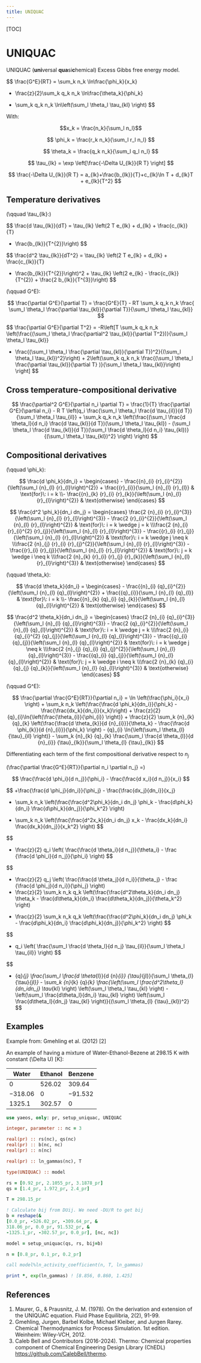 ```yaml
---
title: UNIQUAC
---
```


[TOC]

# UNIQUAC

UNIQUAC (**uni**versal **qua**si**c**hemical) Excess Gibbs free energy model.

$$ 
\frac{G^E}{RT} = \sum_k n_k \ln\frac{\phi_k}{x_k}
+ \frac{z}{2}\sum_k q_k n_k \ln\frac{\theta_k}{\phi_k}
- \sum_k q_k n_k \ln\left(\sum_l \theta_l \tau_{kl} \right)
$$

With:

$$x_k = \frac{n_k}{\sum_l n_l}$$

$$ \phi_k = \frac{r_k n_k}{\sum_l r_l n_l} $$

$$ \theta_k = \frac{q_k n_k}{\sum_l q_l n_l} $$

$$ \tau_{lk} = \exp \left[\frac{-\Delta U_{lk}}{R T} \right] $$

$$
\frac{-\Delta U_{lk}}{R T} = a_{lk}+\frac{b_{lk}}{T}+c_{lk}\ln T + d_{lk}T +
e_{lk}{T^2}
$$

## Temperature derivatives

\(\qquad \tau_{lk}:\)

$$
\frac{d \tau_{lk}}{dT} = \tau_{lk} \left(2 T e_{lk} + d_{lk} + \frac{c_{lk}}{T}
- \frac{b_{lk}}{T^{2}}\right)
$$

$$
\frac{d^2 \tau_{lk}}{dT^2} = \tau_{lk} \left(2 T e_{lk} + d_{lk} + \frac{c_{lk}}{T}
- \frac{b_{lk}}{T^{2}}\right)^2 + \tau_{lk} \left(2 e_{lk} - \frac{c_{lk}}{T^{2}} +
\frac{2 b_{lk}}{T^{3}}\right)
$$

\(\qquad G^E\):

$$
\frac{\partial G^E}{\partial T} = \frac{G^E}{T} - RT \sum_k q_k n_k \frac{
\sum_l \theta_l \frac{\partial \tau_{kl}}{\partial T}}{\sum_l \theta_l
\tau_{kl}}
$$

$$
\frac{\partial G^E}{\partial T^2} = -R\left[T \sum_k q_k n_k
\left(\frac{(\sum_l \theta_l \frac{\partial^2 \tau_{kl}}{\partial T^2})}{\sum_l
\theta_l \tau_{kl}}
- \frac{(\sum_l \theta_l \frac{\partial \tau_{kl}}{\partial T})^2}{(\sum_l
\theta_l \tau_{kl})^2}\right) + 2\left(\sum_k q_k n_k \frac{(\sum_l \theta_l
\frac{\partial \tau_{kl}}{\partial T} )}{\sum_l \theta_l \tau_{kl}}\right)
\right]
$$

## Cross temperature-compositional derivative

$$
\frac{\partial^2 G^E}{\partial n_i \partial T} = \frac{1}{T} \frac{\partial
G^E}{\partial n_i} - R T \left(q_i \frac{\sum_l \theta_l \frac{d \tau_{il}}{d
T}}{\sum_l \theta_l \tau_{il}} + \sum_k q_k n_k \left(\frac{(\sum_l \frac{d
\theta_l}{d n_i} \frac{d \tau_{kl}}{d T})(\sum_l \theta_l \tau_{kl}) - (\sum_l
\theta_l \frac{d \tau_{kl}}{d T})(\sum_l \frac{d \theta_l}{d n_i}
\tau_{kl})}{(\sum_l \theta_l \tau_{kl})^2} \right) \right)
$$


## Compositional derivatives

\(\qquad \phi_k\):

$$
\frac{d \phi_k}{dn_i} = \begin{cases} - \frac{{n}_{i}
{r}_{i}^{2}}{\left(\sum_l {n}_{l} {r}_{l}\right)^{2}} +
\frac{{r}_{i}}{\sum_l {n}_{l} {r}_{l}} & \text{for}\: i = k \\-
\frac{{n}_{k} {r}_{i} {r}_{k}}{\left(\sum_l {n}_{l} {r}_{l}\right)^{2}}
& \text{otherwise} \end{cases}
$$

$$
\frac{d^2 \phi_k}{dn_i dn_j} = \begin{cases} \frac{2 {n}_{i}
{r}_{i}^{3}}{\left(\sum_l {n}_{l} {r}_{l}\right)^{3}} - \frac{2
{r}_{i}^{2}}{\left(\sum_l {n}_{l} {r}_{l}\right)^{2}} & \text{for}\: i
= k \wedge j = k \\\frac{2 {n}_{i} {r}_{i}^{2} {r}_{j}}{\left(\sum_l
{n}_{l} {r}_{l}\right)^{3}} - \frac{{r}_{i} {r}_{j}}{\left(\sum_l
{n}_{l} {r}_{l}\right)^{2}} & \text{for}\: i = k \wedge j \neq k \\\frac{2
{n}_{j} {r}_{i} {r}_{j}^{2}}{\left(\sum_l {n}_{l} {r}_{l}\right)^{3}} -
\frac{{r}_{i} {r}_{j}}{\left(\sum_l {n}_{l} {r}_{l}\right)^{2}} &
\text{for}\: j = k \wedge i \neq k \\\frac{2 {n}_{k} {r}_{i} {r}_{j}
{r}_{k}}{\left(\sum_l {n}_{l} {r}_{l}\right)^{3}} & \text{otherwise}
\end{cases}
$$

\(\qquad \theta_k\):

$$
\frac{d \theta_k}{dn_i} = \begin{cases} - \frac{{n}_{i}
{q}_{i}^{2}}{\left(\sum_l {n}_{l} {q}_{l}\right)^{2}} +
\frac{{q}_{i}}{\sum_l {n}_{l} {q}_{l}} & \text{for}\: i = k \\-
\frac{{n}_{k} {q}_{i} {q}_{k}}{\left(\sum_l {n}_{l} {q}_{l}\right)^{2}}
& \text{otherwise} \end{cases}
$$

$$
\frac{d^2 \theta_k}{dn_i dn_j} = \begin{cases} \frac{2 {n}_{i}
{q}_{i}^{3}}{\left(\sum_l {n}_{l} {q}_{l}\right)^{3}} - \frac{2
{q}_{i}^{2}}{\left(\sum_l {n}_{l} {q}_{l}\right)^{2}} & \text{for}\: i
= k \wedge j = k \\\frac{2 {n}_{i} {q}_{i}^{2} {q}_{j}}{\left(\sum_l
{n}_{l} {q}_{l}\right)^{3}} - \frac{{q}_{i} {q}_{j}}{\left(\sum_l
{n}_{l} {q}_{l}\right)^{2}} & \text{for}\: i = k \wedge j \neq k \\\frac{2
{n}_{j} {q}_{i} {q}_{j}^{2}}{\left(\sum_l {n}_{l} {q}_{l}\right)^{3}} -
\frac{{q}_{i} {q}_{j}}{\left(\sum_l {n}_{l} {q}_{l}\right)^{2}} &
\text{for}\: j = k \wedge i \neq k \\\frac{2 {n}_{k} {q}_{i} {q}_{j}
{q}_{k}}{\left(\sum_l {n}_{l} {q}_{l}\right)^{3}} & \text{otherwise}
\end{cases}
$$

\(\qquad G^E\):

$$
\frac{\partial \frac{G^E}{RT}}{\partial n_i} = \ln \left(\frac{\phi_i}{x_i}
\right) + \sum_k n_k \left(\frac{\frac{d \phi_k}{dn_i}}{\phi_k} -
\frac{\frac{dx_k}{dn_i}}{x_k}\right) +
\frac{z}{2}{q}_{i}\ln{\left(\frac{\theta_{i}}{\phi_{i}} \right)} + \frac{z}{2}
\sum_k {n}_{k} {q}_{k} \left(\frac{\frac{d \theta_{k}}{d {n}_{i}}}{\theta_k} -
\frac{\frac{d \phi_{k}}{d {n}_{i}}}{\phi_k} \right) - {q}_{i}
\ln{\left(\sum_l \theta_{l} {\tau}_{il} \right)} - \sum_k {n}_{k} {q}_{k}
\frac{\sum_l \frac{d \theta_{l}}{d {n}_{i}} {\tau}_{lk}}{\sum_l \theta_{l}
{\tau}_{lk}}
$$


Differentiating each term of the first compositional derivative respect to
$n_j$

\(\frac{\partial \frac{G^E}{RT}}{\partial n_i \partial n_j} =\)

$$
\frac{\frac{d \phi_i}{d n_j}}{\phi_i} - \frac{\frac{d x_i}{d n_j}}{x_i} 
$$

$$
+\frac{\frac{d \phi_j}{dn_i}}{\phi_j} -
\frac{\frac{dx_j}{dn_i}}{x_j}
+ \sum_k n_k \left(\frac{\frac{d^2\phi_k}{dn_i dn_j} \phi_k -
  \frac{d\phi_k}{dn_i} \frac{d\phi_k}{dn_j}}{\phi_k^2} \right)
- \sum_k n_k \left(\frac{\frac{d^2x_k}{dn_i dn_j} x_k -
  \frac{dx_k}{dn_i} \frac{dx_k}{dn_j}}{x_k^2} \right)
$$

$$
+ \frac{z}{2} q_i \left( \frac{\frac{d \theta_i}{d n_j}}{\theta_i} - \frac
{\frac{d \phi_i}{d n_j}}{\phi_i} \right)
$$

$$
+ \frac{z}{2} q_j \left( \frac{\frac{d \theta_j}{d n_i}}{\theta_j} - \frac
{\frac{d \phi_j}{d n_i}}{\phi_j} \right)
+ \frac{z}{2} \sum_k n_k q_k \left(\frac{\frac{d^2\theta_k}{dn_i dn_j} \theta_k -
  \frac{d\theta_k}{dn_i} \frac{d\theta_k}{dn_j}}{\theta_k^2} \right)
- \frac{z}{2} \sum_k n_k q_k \left(\frac{\frac{d^2\phi_k}{dn_i dn_j} \phi_k -
  \frac{d\phi_k}{dn_i} \frac{d\phi_k}{dn_j}}{\phi_k^2} \right)
$$

$$
- q_i \left( \frac{\sum_l \frac{d \theta_l}{d n_j} \tau_{il}}{\sum_l \theta_l 
\tau_{il}} \right)
$$

$$
- {q}_{j} \frac{\sum_l \frac{d \theta_{l}}{d {n}_{i}} {\tau}_{jl}}{\sum_l
\theta_{l}{\tau}_{jl}} - \sum_k {n}_{k} {q}_{k} \frac{\left(\sum_l
\frac{d^2\theta_l}{dn_idn_j} \tau_{kl} \right) \left(\sum_l
\theta_l \tau_{kl} \right) - \left(\sum_l \frac{d\theta_l}{dn_i}
\tau_{kl} \right) \left(\sum_l \frac{d\theta_l}{dn_j} \tau_{kl}
\right)}{(\sum_l \theta_{l} {\tau}_{kl})^2}
$$

## Examples
Example from: Gmehling et al. (2012) [2]

An example of having a mixture of Water-Ethanol-Bezene at 298.15 K with 
constant \(\Delta U\) [K]:

|Water|Ethanol|Benzene|
|---------|--------|---------|
| 0       | 526.02 | 309.64  |
| −318.06 | 0      | −91.532 |
| 1325.1  | 302.57 | 0       |


```fortran
use yaeos, only: pr, setup_uniquac, UNIQUAC

integer, parameter :: nc = 3

real(pr) :: rs(nc), qs(nc)
real(pr) :: b(nc, nc)
real(pr) :: n(nc)

real(pr) :: ln_gammas(nc), T

type(UNIQUAC) :: model

rs = [0.92_pr, 2.1055_pr, 3.1878_pr]
qs = [1.4_pr, 1.972_pr, 2.4_pr]

T = 298.15_pr

! Calculate bij from DUij. We need -DU/R to get bij
b = reshape(&
[0.0_pr, -526.02_pr, -309.64_pr, &
318.06_pr, 0.0_pr, 91.532_pr, &
-1325.1_pr, -302.57_pr, 0.0_pr], [nc, nc])

model = setup_uniquac(qs, rs, bij=b)

n = [0.8_pr, 0.1_pr, 0.2_pr]

call model%ln_activity_coefficient(n, T, ln_gammas)

print *, exp(ln_gammas) ! [8.856, 0.860, 1.425]

```


## References
1. Maurer, G., & Prausnitz, J. M. (1978). On the derivation and extension of
   the UNIQUAC equation. Fluid Phase Equilibria, 2(2), 91-99.
2. Gmehling, Jurgen, Barbel Kolbe, Michael Kleiber, and Jurgen Rarey. Chemical
   Thermodynamics for Process Simulation. 1st edition. Weinheim: Wiley-VCH,
   2012.
3. Caleb Bell and Contributors (2016-2024). Thermo: Chemical properties
   component of Chemical Engineering Design Library (ChEDL)
   https://github.com/CalebBell/thermo.